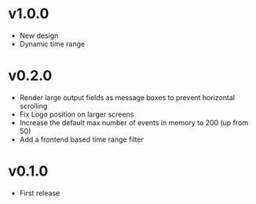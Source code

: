 # v1.0.0

* New design
* Dynamic time range

# v0.2.0

* Render large output fields as message boxes to prevent horizontal scrolling
* Fix Logo position on larger screens
* Increase the default max number of events in memory to 200 (up from 50)
* Add a frontend based time range filter

# v0.1.0

* First release